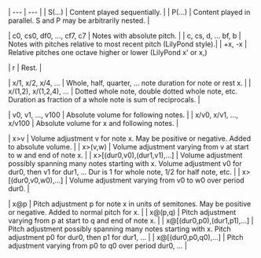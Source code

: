 | --- | --- |
| S(...)                      | Content played sequentially. |
| P(...)                      | Content played in parallel. S and P may be arbitrarily nested. |

| c0, cs0, df0, ..., cf7, c7  | Notes with absolute pitch. |
| c, cs, d, ... bf, b         | Notes with pitches relative to most recent pitch (LilyPond style).|
| +x, -x                      | Relative pitches one octave higher or lower (LilyPond x' or x,)

| r                           | Rest. |

| x/1, x/2, x/4, ...          | Whole, half, quarter, ... note duration for note or rest x. |
| x/(1,2), x/(1,2,4), ...     | Dotted whole note, double dotted whole note, etc.
                                Duration as fraction of a whole note is sum of reciprocals. |

| v0, v1, ..., v100           | Absolute volume for following notes. |
| x/v0, x/v1, ..., x/v100     | Absolute volume for x and following notes. |

| x>v                         | Volume adjustment v for note x.
                                May be positive or negative. Added to absolute volume. |
| x>(v,w)                     | Volume adjustment varying from v at start to w and end of note x. |
| x>[(dur0,v0),(dur1,v1),...] | Volume adjustment possibly spanning many notes starting with x.
                                Volume adjustment v0 for dur0, then v1 for dur1, ...
                                Dur is 1 for whole note, 1/2 for half note, etc. |
| x>[(dur0,v0,w0),...]        | Volume adjustment varying from v0 to w0 over period dur0. |

| x@p                         | Pitch adjustment p for note x in units of semitones.
                                May be positive or negative. Added to normal pitch for x. |
| x@(p,q)                     | Pitch adjustment varying from p at start to q and end of note x. |
| x@[(dur0,p0),(dur1,p1),...] | Pitch adjustment possibly spanning many notes starting with x.
                                Pitch adjustment p0 for dur0, then p1 for dur1, ... |
| x@[(dur0,p0,q0),...]        | Pitch adjustment varying from p0 to q0 over period dur0, ... |


